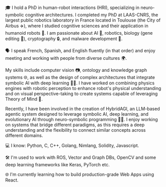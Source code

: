 🎓 I hold a PhD in human-robot interactions (HRI), specializing in neuro-symbolic cognitive architectures. I completed my PhD at LAAS-CNRS, the largest public robotics laboratory in France located in Toulouse (the City of Airbus ✈️), where I studied cognitive sciences and their application in humanoid robots 🤖. I am passionate about AI 🧠, robotics, biology (gene editing 🧬), cryptography 🔒, and malware development 🐛.

🗣️ I speak French, Spanish, and English fluently (in that order) and enjoy meeting and working with people from diverse cultures 🌍.

My skills include computer vision 📷, ontology and knowledge graph systems 🌐, as well as the design of complex architectures that integrate symbolic AI with deep learning 🧠🤖. I have worked on combining physics engines with robotic perception to enhance robot's physical understanding and on visual perspective-taking to create systems capable of leveraging Theory of Mind 🧠.

Recently, I have been involved in the creation of HybridAGI, an LLM-based agentic system designed to leverage symbolic AI, deep learning, and evolutionary AI through neuro-symbolic programming 🧬🤖. I enjoy working on systems that bridge different paradigms, as this requires a deep understanding and the flexibility to connect similar concepts across different domains.

💻 I know: Python, C, C++, Golang, Nimlang, Solidity, Javascript.

🛠️ I'm used to work with ROS, Vector and Graph DBs, OpenCV and some deep learning frameworks like Keras, PyTorch etc.

🌐 I'm currently learning how to build production-grade Web Apps using React.
